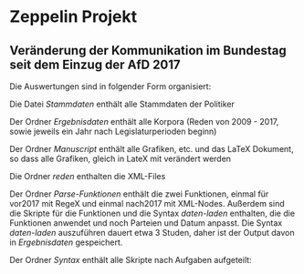 # Zeppelin Projekt
## Veränderung der Kommunikation im Bundestag seit dem Einzug der AfD 2017

Die Auswertungen sind in folgender Form organisiert: 

Die Datei *Stammdaten* enthält alle Stammdaten der Politiker 

Der Ordner *Ergebnisdaten* enthält alle Korpora (Reden von 2009 - 2017, sowie jeweils ein Jahr nach Legislaturperioden beginn) 

Der Ordner *Manuscript* enthält alle Grafiken, etc. und das LaTeX Dokument, so dass alle Grafiken, gleich in LateX mit verändert werden

Die Ordner *reden* enthalten die XML-Files 

Der Ordner *Parse-Funktionen* enthält die zwei Funktionen, einmal für vor2017 mit RegeX und einmal nach2017 mit XML-Nodes. Außerdem sind die Skripte für die Funktionen und die Syntax *daten-laden* enthalten, die die Funktionen anwendet und noch Parteien und Datum anpasst. Die Syntax *daten-laden* auszuführen dauert etwa 3 Studen, daher ist der Output davon in *Ergebnisdaten* gespeichert.  

Der Ordner *Syntax* enthält alle Skripte nach Aufgaben aufgeteilt: 
 

